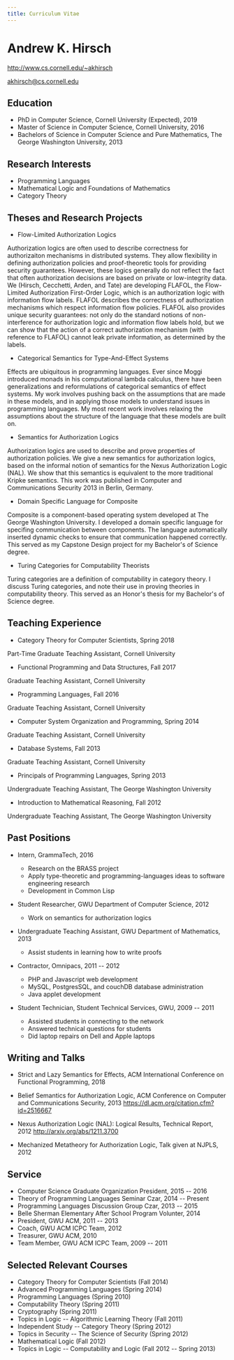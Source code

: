 ```yaml
---
title: Curriculum Vitae
---
```


# Andrew K. Hirsch


<http://www.cs.cornell.edu/~akhirsch>

<akhirsch@cs.cornell.edu>

## Education
- PhD in Computer Science, Cornell University (Expected), 2019
- Master of Science in Computer Science, Cornell University, 2016
- Bachelors of Science in Computer Science and Pure Mathematics, The George Washington University, 2013

## Research Interests
- Programming Languages
- Mathematical Logic and Foundations of Mathematics
- Category Theory

## Theses and Research Projects

- Flow-Limited Authorization Logics

Authorization logics are often used to describe correctness for authorizaiton mechanisms in distributed systems. 
They allow flexibility in defining authorization policies and proof-theoretic tools for providing security guarantees. 
However, these logics generally do not reflect the fact that often authorization decisions are based on private or low-integrity data. 
We (Hirsch, Cecchetti, Arden, and Tate) are developing FLAFOL, the Flow-Limited Authorization First-Order Logic, which is an authorization logic with information flow labels. 
FLAFOL describes the correctness of authorization mechanisms which respect information flow policies. FLAFOL also provides unique security guarantees: not only do the standard notions of non-interference for authorization logic and information flow labels hold, but we can show that the action of a correct authorization mechanism (with reference to FLAFOL) cannot leak private information, as determined by the labels.

- Categorical Semantics for Type-And-Effect Systems

Effects are ubiquitous in programming languages.
Ever since Moggi introduced monads in his computational lambda calculus, there have been generalizations and reformulations of categorical semantics of effect systems.
My work involves pushing back on the assumptions that are made in these models, and in applying those models to understand issues in programming languages.
My most recent work involves relaxing the assumptions about the structure of the language that these models are built on.

- Semantics for Authorization Logics

Authorization logics are used to describe and prove properties of authorization policies.
We give a new semantics for authorization logics, based on the informal notion of semantics for the Nexus Authorization Logic (NAL).
We show that this semantics is equivalent to the more traditional Kripke semantics.
This work was published in Computer and Communications Security 2013 in Berlin, Germany.

- Domain Specific Language for Composite

Composite is a component-based operating system developed at The George Washington University.
I developed a domain specific language for specifing communication between components.
The language automatically inserted dynamic checks to ensure that communication happened correctly.
This served as my Capstone Design project for my Bachelor's of Science degree.

- Turing Categories for Computability Theorists

Turing categories are a definition of computability in category theory.
I discuss Turing categories, and note their use in proving theories in computability theory.
This served as an Honor's thesis for my Bachelor's of Science degree.

## Teaching Experience

- Category Theory for Computer Scientists, Spring 2018

Part-Time Graduate Teaching Assistant, Cornell University

- Functional Programming and Data Structures, Fall 2017

Graduate Teaching Assistant, Cornell University

- Programming Languages, Fall 2016

Graduate Teaching Assistant, Cornell University

- Computer System Organization and Programming, Spring 2014

Graduate Teaching Assistant, Cornell University

- Database Systems, Fall 2013

Graduate Teaching Assistant, Cornell University

- Principals of Programming Languages, Spring 2013

Undergraduate Teaching Assistant, The George Washington University

- Introduction to Mathematical Reasoning, Fall 2012

Undergraduate Teaching Assistant, The George Washington University

## Past Positions

- Intern, GrammaTech, 2016
    - Research on the BRASS project
    - Apply type-theoretic and programming-languages ideas to software engineering research
    - Development in Common Lisp

- Student Researcher, GWU Department of Computer Science, 2012
    - Work on semantics for authorization logics

- Undergraduate Teaching Assistant, GWU Department of Mathematics, 2013
    - Assist students in learning how to write proofs

- Contractor, Omnipacs, 2011 -- 2012
    - PHP and Javascript web development
    - MySQL, PostgresSQL, and couchDB database administration
    - Java applet development

- Student Technician, Student Technical Services, GWU, 2009 -- 2011
    - Assisted students in connecting to the network
    - Answered technical questions for students
    - Did laptop repairs on Dell and Apple laptops

## Writing and Talks

- Strict and Lazy Semantics for Effects, ACM International Conference on Functional Programming, 2018


- Belief Semantics for Authorization Logic, ACM Conference on Computer and Communications Security, 2013
https://dl.acm.org/citation.cfm?id=2516667

- Nexus Authorization Logic (NAL): Logical Results, Technical Report, 2012
http://arxiv.org/abs/1211.3700

- Mechanized Metatheory for Authorization Logic, Talk given at NJPLS, 2012

## Service

- Computer Science Graduate Organization President, 2015 -- 2016
- Theory of Programming Languages Seminar Czar, 2014 -- Present
- Programming Languages Discussion Group Czar, 2013 -- 2015
- Belle Sherman Elementary After School Program Volunter, 2014
- President, GWU ACM, 2011 -- 2013
- Coach, GWU ACM ICPC Team, 2012
- Treasurer, GWU ACM, 2010
- Team Member, GWU ACM ICPC Team, 2009 -- 2011

## Selected Relevant Courses
- Category Theory for Computer Scientists (Fall 2014)
- Advanced Programming Languages (Spring 2014)
- Programming Languages (Spring 2010)
- Computability Theory (Spring 2011)
- Cryptography (Spring 2011)
- Topics in Logic -- Algorithmic Learning Theory (Fall 2011)
- Independent Study -- Category Theory (Spring 2012)
- Topics in Security -- The Science of Security (Spring 2012)
- Mathematical Logic (Fall 2012)
- Topics in Logic -- Computability and Logic (Fall 2012 -- Spring 2013)
